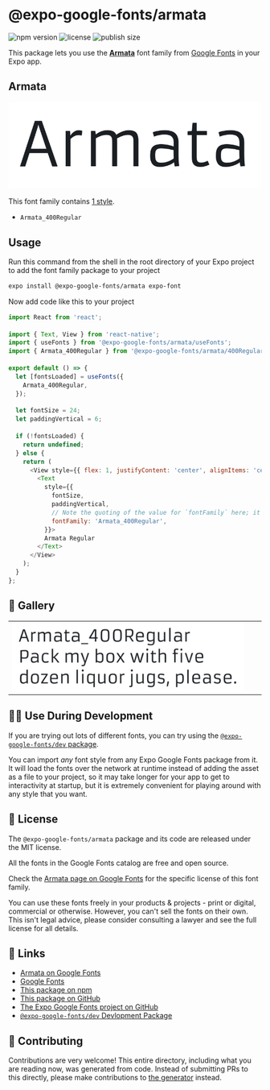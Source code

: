# @expo-google-fonts/armata

![npm version](https://flat.badgen.net/npm/v/@expo-google-fonts/armata)
![license](https://flat.badgen.net/github/license/expo/google-fonts)
![publish size](https://flat.badgen.net/packagephobia/install/@expo-google-fonts/armata)

This package lets you use the [**Armata**](https://fonts.google.com/specimen/Armata) font family from [Google Fonts](https://fonts.google.com/) in your Expo app.

## Armata

![Armata](./font-family.png)

This font family contains [1 style](#-gallery).

- `Armata_400Regular`

## Usage

Run this command from the shell in the root directory of your Expo project to add the font family package to your project
```sh
expo install @expo-google-fonts/armata expo-font
```

Now add code like this to your project
```js
import React from 'react';

import { Text, View } from 'react-native';
import { useFonts } from '@expo-google-fonts/armata/useFonts';
import { Armata_400Regular } from '@expo-google-fonts/armata/400Regular';

export default () => {
  let [fontsLoaded] = useFonts({
    Armata_400Regular,
  });

  let fontSize = 24;
  let paddingVertical = 6;

  if (!fontsLoaded) {
    return undefined;
  } else {
    return (
      <View style={{ flex: 1, justifyContent: 'center', alignItems: 'center' }}>
        <Text
          style={{
            fontSize,
            paddingVertical,
            // Note the quoting of the value for `fontFamily` here; it expects a string!
            fontFamily: 'Armata_400Regular',
          }}>
          Armata Regular
        </Text>
      </View>
    );
  }
};

```

## 🔡 Gallery


||||
|-|-|-|
|![Armata_400Regular](.//400Regular/Armata_400Regular.ttf.png)||||


## 👩‍💻 Use During Development

If you are trying out lots of different fonts, you can try using the [`@expo-google-fonts/dev` package](https://github.com/expo/google-fonts/tree/master/font-packages/dev#readme).

You can import *any* font style from any Expo Google Fonts package from it. It will load the fonts
over the network at runtime instead of adding the asset as a file to your project, so it may take longer
for your app to get to interactivity at startup, but it is extremely convenient
for playing around with any style that you want.

## 📖 License

The `@expo-google-fonts/armata` package and its code are released under the MIT license.

All the fonts in the Google Fonts catalog are free and open source.

Check the [Armata page on Google Fonts](https://fonts.google.com/specimen/Armata) for the specific license of this font family.

You can use these fonts freely in your products & projects - print or digital, commercial or otherwise. However, you can't sell the fonts on their own. This isn't legal advice, please consider consulting a lawyer and see the full license for all details.

## 🔗 Links

- [Armata on Google Fonts](https://fonts.google.com/specimen/Armata)
- [Google Fonts](https://fonts.google.com/)
- [This package on npm](https://www.npmjs.com/package/@expo-google-fonts/armata)
- [This package on GitHub](https://github.com/expo/google-fonts/tree/master/font-packages/armata)
- [The Expo Google Fonts project on GitHub](https://github.com/expo/google-fonts)
- [`@expo-google-fonts/dev` Devlopment Package](https://github.com/expo/google-fonts/tree/master/font-packages/dev)

## 🤝 Contributing

Contributions are very welcome! This entire directory, including what you are reading now, was generated from code. Instead of submitting PRs to this directly, please make contributions to [the generator](https://github.com/expo/google-fonts/tree/master/packages/generator) instead.
